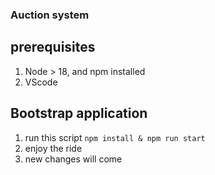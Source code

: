 ### Auction system
## prerequisites

1. Node > 18, and npm installed
2. VScode

## Bootstrap application

1. run this script ```npm install & npm run start```
2. enjoy the ride
3. new changes will come